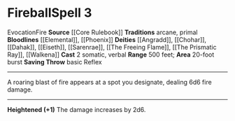 ﻿---
actions: '[two-actions]'
area: 20-foot burst
bloodline: '[[DATABASE/sorcererbloodline/Elemental|Elemental]] , [[DATABASE/sorcererbloodline/Phoenix|Phoenix]]'
component:
- Somatic
- Verbal
cost: null
deity:
- '[[DATABASE/deity/Angradd|Angradd]]'
- '[[DATABASE/deity/Angradd|Angradd]]'
- '[[DATABASE/deity/Chohar|Chohar]]'
- '[[DATABASE/deity/Dahak|Dahak]]'
- '[[DATABASE/deity/Eiseth|Eiseth]]'
- '[[DATABASE/deity/Sarenrae|Sarenrae]]'
- '[[DATABASE/deity/The Freeing Flame|The Freeing Flame]]'
- '[[DATABASE/deity/The Prismatic Ray|The Prismatic Ray]]'
- '[[DATABASE/deity/Walkena|Walkena]]'
- '[[DATABASE/deity/Walkena|Walkena]]'
domain: null
duration: null
element: Fire
heighten: '+1'
heighten_level: 3, 4, 5, 6, 7, 8, 9, 10
id: '119'
lesson: null
level: '3'
mystery: null
name: Fireball
patron_theme: null
range: 500 feet
rarity: Common
requirement: null
saving_throw: basicReflex
school: Evocation
source: '[[DATABASE/source/Core Rulebook|Core Rulebook]]'
target: null
tradition:
- Arcane
- Primal
trait:
- '[[DATABASE/trait/Evocation|Evocation]]'
- '[[DATABASE/trait/Fire|Fire]]'
trigger: null
type: Spell

---
# Fireball<span class="item-type">Spell 3</span>

<span class="item-trait">Evocation</span><span class="item-trait">Fire</span>
**Source** [[Core Rulebook]] 
**Traditions** arcane, primal
**Bloodlines** [[Elemental]], [[Phoenix]]
**Deities** [[Angradd]], [[Chohar]], [[Dahak]], [[Eiseth]], [[Sarenrae]], [[The Freeing Flame]], [[The Prismatic Ray]], [[Walkena]]
**Cast** <span class="action-icon">2</span> somatic, verbal
**Range** 500 feet; **Area** 20-foot burst
**Saving Throw** basic Reflex

---
A roaring blast of fire appears at a spot you designate, dealing 6d6 fire damage.

---
**Heightened (+1)** The damage increases by 2d6.